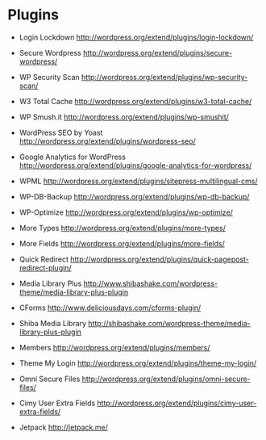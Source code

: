 Plugins
=======
- Login Lockdown
  http://wordpress.org/extend/plugins/login-lockdown/

- Secure Wordpress
  http://wordpress.org/extend/plugins/secure-wordpress/

- WP Security Scan
  http://wordpress.org/extend/plugins/wp-security-scan/

- W3 Total Cache
  http://wordpress.org/extend/plugins/w3-total-cache/

- WP Smush.it
  http://wordpress.org/extend/plugins/wp-smushit/

- WordPress SEO by Yoast
  http://wordpress.org/extend/plugins/wordpress-seo/

- Google Analytics for WordPress
  http://wordpress.org/extend/plugins/google-analytics-for-wordpress/

- WPML
  http://wordpress.org/extend/plugins/sitepress-multilingual-cms/

- WP-DB-Backup
  http://wordpress.org/extend/plugins/wp-db-backup/

- WP-Optimize
  http://wordpress.org/extend/plugins/wp-optimize/

- More Types
  http://wordpress.org/extend/plugins/more-types/

- More Fields
  http://wordpress.org/extend/plugins/more-fields/

- Quick Redirect
  http://wordpress.org/extend/plugins/quick-pagepost-redirect-plugin/

- Media Library Plus
  http://www.shibashake.com/wordpress-theme/media-library-plus-plugin

- CForms
  http://www.deliciousdays.com/cforms-plugin/

- Shiba Media Library
  http://shibashake.com/wordpress-theme/media-library-plus-plugin

- Members
  http://wordpress.org/extend/plugins/members/

- Theme My Login
  http://wordpress.org/extend/plugins/theme-my-login/

- Omni Secure Files
  http://wordpress.org/extend/plugins/omni-secure-files/

- Cimy User Extra Fields
  http://wordpress.org/extend/plugins/cimy-user-extra-fields/

- Jetpack
  http://jetpack.me/
